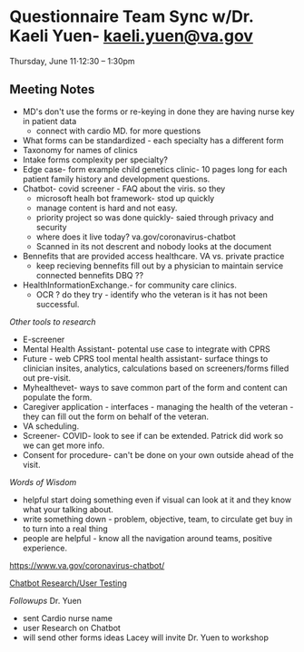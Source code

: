 # Questionnaire Team Sync w/Dr. Kaeli Yuen- kaeli.yuen@va.gov
Thursday, June 11⋅12:30 – 1:30pm

## Meeting Notes
- MD's don't use the forms or re-keying in done they are having nurse key in patient data
  - connect with cardio MD. for more questions
- What forms can be standardized - each specialty has a different form
- Taxonomy for names of clinics
- Intake forms complexity per specialty? 
- Edge case- form example child genetics clinic- 10 pages long for each patient family history and development questions.
- Chatbot- covid screener - FAQ about the viris. so they
  - microsoft healh bot framework- stod up quickly
  - manage content is hard and not easy. 
  - priority project so was done quickly- saied through privacy and security
  - where does it live today? va.gov/coronavirus-chatbot
  - Scanned in its not descrent and nobody looks at the document
- Bennefits that are provided access healthcare. VA vs. private practice
  - keep recieving bennefits fill out by a physician to maintain service connected bennefits DBQ ?? 
- HealthInformationExchange.- for community care clinics.
  - OCR ? do they try - identify who the veteran is it has not been successful.  

*Other tools to research*
- E-screener
- Mental Health Assistant- potental use case to integrate with CPRS
- Future - web CPRS tool mental health assistant- surface things to clinician insites, analytics, calculations based on screeners/forms filled out pre-visit. 
- Myhealthevet- ways to save common part of the form and content can populate the form.
- Caregiver application - interfaces - managing the health of the veteran - they can fill out the form on behalf of the veteran.
- VA scheduling. 
- Screener- COVID- look to see if can be extended. Patrick did work so we can get more info.  
- Consent for procedure- can't be done on your own outside ahead of the visit. 

*Words of Wisdom*
- helpful start doing something even if visual can look at it and they know what your talking about. 
- write something down - problem, objective, team, to circulate get buy in to turn into a real thing
- people are helpful - know all the navigation around teams, positive experience. 

https://www.va.gov/coronavirus-chatbot/

[Chatbot Research/User Testing](https://github.com/department-of-veterans-affairs/va.gov-team/tree/master/products/health-care/coronavirus-chatbot/research)

*Followups* 
Dr. Yuen
- sent Cardio nurse name
- user Research on Chatbot
- will send other forms ideas
Lacey will invite Dr. Yuen to workshop 


  
  
